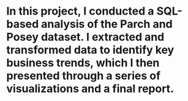 # In this project, I conducted a SQL-based analysis of the Parch and Posey dataset. I extracted and transformed data to identify key business trends, which I then presented through a series of visualizations and a final report.

